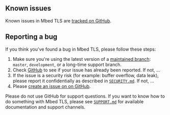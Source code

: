 ## Known issues

Known issues in Mbed TLS are [tracked on GitHub](https://github.com/ARMmbed/mbedtls/issues).

## Reporting a bug

If you think you've found a bug in Mbed TLS, please follow these steps:

1. Make sure you're using the latest version of a
   [maintained branch](BRANCHES.md): `master`, `development`,
   or a long-time support branch.
2. Check [GitHub](https://github.com/ARMmbed/mbedtls/issues) to see if
   your issue has already been reported. If not, …
3. If the issue is a security risk (for example: buffer overflow,
   data leak), please report it confidentially as described in
   [`SECURITY.md`](SECURITY.md). If not, …
4. Please [create an issue on on GitHub](https://github.com/ARMmbed/mbedtls/issues).

Please do not use GitHub for support questions. If you want to know
how to do something with Mbed TLS, please see [`SUPPORT.md`](SUPPORT.md) for available documentation and support channels.
